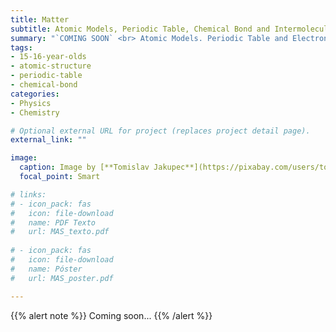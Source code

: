 ```yaml
---
title: Matter
subtitle: Atomic Models, Periodic Table, Chemical Bond and Intermolecular Forces
summary: "`COMING SOON` <br> Atomic Models. Periodic Table and Electronic Configuration. Chemical Bond. Intermolecular Forces."
tags:
- 15-16-year-olds
- atomic-structure
- periodic-table
- chemical-bond
categories:
- Physics
- Chemistry

# Optional external URL for project (replaces project detail page).
external_link: ""

image:
  caption: Image by [**Tomislav Jakupec**](https://pixabay.com/users/tommyvideo-3092371/) on [Pixabay](https://pixabay.com/es/)
  focal_point: Smart

# links:
# - icon_pack: fas
#   icon: file-download
#   name: PDF Texto
#   url: MAS_texto.pdf
  
# - icon_pack: fas
#   icon: file-download
#   name: Póster
#   url: MAS_poster.pdf

---
```


{{% alert note %}}
Coming soon...
{{% /alert %}}